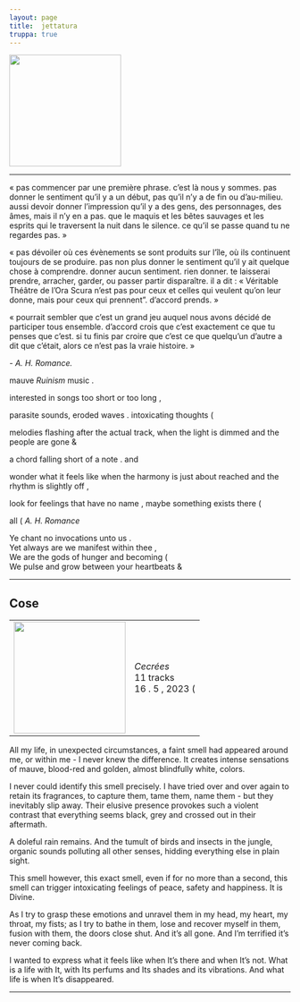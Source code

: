 ```yaml
---
layout: page
title:  jettatura
truppa: true
---
```


<img src="https://res.cloudinary.com/dkpneimf7/image/upload/v1678957207/jettatura_exiqa8.png" height=200 />

<hr />


<p class="quote">&laquo; pas commencer par une première phrase. c’est là nous y sommes. pas donner le sentiment qu’il y a un début, pas qu’il n’y a de fin ou d’au-milieu. aussi devoir donner l’impression qu’il y a des gens, des personnages, des âmes, mais il n’y en a pas. que le maquis et les bêtes sauvages et les esprits qui le traversent la nuit dans le silence. ce qu’il se passe quand tu ne regardes pas. &raquo;</p>

<p class="quote">&laquo; pas dévoiler où ces évènements se sont produits sur l’île, où ils continuent toujours de se produire. pas non plus donner le sentiment qu’il y ait quelque chose à comprendre. donner aucun sentiment. rien donner. te laisserai prendre, arracher, garder, ou passer partir disparaître. il a dit : « Véritable Théâtre de l’Ora Scura n’est pas pour ceux et celles qui veulent qu’on leur donne, mais pour ceux qui prennent”.  d’accord prends. &raquo;</p>

<p class="quote">&laquo; pourrait sembler que c’est un grand jeu auquel nous avons décidé de participer tous ensemble. d’accord crois que c’est exactement ce que tu penses que c’est. si tu finis par croire que c’est ce que quelqu’un d’autre a dit que c’était, alors ce n’est pas la vraie histoire. &raquo;</p> <em>- A. H. Romance.</em>

mauve <em>Ruinism</em> music .

interested in songs too short or too long ,

parasite sounds, eroded waves . intoxicating thoughts (

melodies flashing after the actual track, when the light is dimmed and the people are gone &

a chord falling short of a note . and

wonder what it feels like when the harmony is just about reached and the rhythm is slightly off ,

look for feelings that have no name , maybe something exists there (

all ( <em>A. H. Romance</em>

<p class="quote orange">
Ye chant no invocations unto us .<br />
Yet always are we manifest within thee ,<br />
We are the gods of hunger and becoming (<br />
We pulse and grow between your heartbeats &
</p>

<hr />

<h2>Cose</h2>

<table>
	<tr>
		<td class="left_column">
			<img src="https://res.cloudinary.com/dkpneimf7/image/upload/v1684834253/Jettatura_-_Cecre%CC%81s_2_nsrxpu.png" width=200 />	
		</td>
		<td>
			<em>Cecrées</em>
			<br />
			11 tracks
			<br />
			16 . 5 , 2023 (
		</td>
	</tr>
</table>

<p class="quote">All my life, in unexpected circumstances, a faint smell had appeared around me, or within me - I never knew the difference. It creates intense sensations of mauve, blood-red and golden, almost blindfully white, colors.</p>

<p class="quote">I never could identify this smell precisely. I have tried over and over again to retain its fragrances, to capture them, tame them, name them - but they inevitably slip away. Their elusive presence provokes such a violent contrast that everything seems black, grey and crossed out in their aftermath.</p> 

<p class="quote">A doleful rain remains. And the tumult of birds and insects in the jungle, organic sounds polluting all other senses, hidding everything else in plain sight.</p>

<p class="quote">This smell however, this exact smell, even if for no more than a second, this smell can trigger intoxicating feelings of peace, safety and happiness. It is Divine.</p>

<p class="quote">As I try to grasp these emotions and unravel them in my head, my heart, my throat, my fists; as I try to bathe in them, lose and recover myself in them, fusion with them, the doors close shut. And it’s all gone. And I’m terrified it’s never coming back.</p>

<p class="quote">I wanted to express what it feels like when It’s there and when It’s not. What is a life with It, with Its perfums and Its shades and its vibrations. And what life is when It’s disappeared.</p>

<hr />